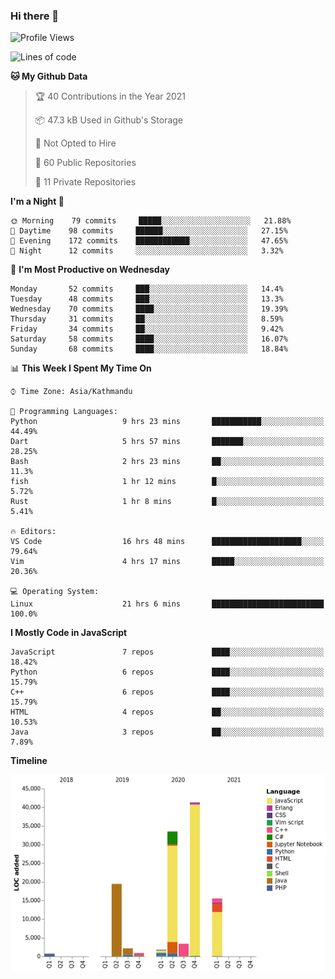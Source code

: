 ### Hi there 👋


<!--START_SECTION:waka-->
![Profile Views](http://img.shields.io/badge/Profile%20Views-0-blue)

![Lines of code](https://img.shields.io/badge/From%20Hello%20World%20I%27ve%20Written-119440%20lines%20of%20code-blue)

**🐱 My Github Data** 

> 🏆 40 Contributions in the Year 2021
 > 
> 📦 47.3 kB Used in Github's Storage 
 > 
> 🚫 Not Opted to Hire
 > 
> 📜 60 Public Repositories 
 > 
> 🔑 11 Private Repositories  
 > 
**I'm a Night 🦉** 

```text
🌞 Morning    79 commits     █████░░░░░░░░░░░░░░░░░░░░   21.88% 
🌆 Daytime    98 commits     ██████░░░░░░░░░░░░░░░░░░░   27.15% 
🌃 Evening    172 commits    ████████████░░░░░░░░░░░░░   47.65% 
🌙 Night      12 commits     ░░░░░░░░░░░░░░░░░░░░░░░░░   3.32%

```
📅 **I'm Most Productive on Wednesday** 

```text
Monday       52 commits     ███░░░░░░░░░░░░░░░░░░░░░░   14.4% 
Tuesday      48 commits     ███░░░░░░░░░░░░░░░░░░░░░░   13.3% 
Wednesday    70 commits     ████░░░░░░░░░░░░░░░░░░░░░   19.39% 
Thursday     31 commits     ██░░░░░░░░░░░░░░░░░░░░░░░   8.59% 
Friday       34 commits     ██░░░░░░░░░░░░░░░░░░░░░░░   9.42% 
Saturday     58 commits     ████░░░░░░░░░░░░░░░░░░░░░   16.07% 
Sunday       68 commits     ████░░░░░░░░░░░░░░░░░░░░░   18.84%

```


📊 **This Week I Spent My Time On** 

```text
⌚︎ Time Zone: Asia/Kathmandu

💬 Programming Languages: 
Python                   9 hrs 23 mins       ███████████░░░░░░░░░░░░░░   44.49% 
Dart                     5 hrs 57 mins       ███████░░░░░░░░░░░░░░░░░░   28.25% 
Bash                     2 hrs 23 mins       ██░░░░░░░░░░░░░░░░░░░░░░░   11.3% 
fish                     1 hr 12 mins        █░░░░░░░░░░░░░░░░░░░░░░░░   5.72% 
Rust                     1 hr 8 mins         █░░░░░░░░░░░░░░░░░░░░░░░░   5.41%

🔥 Editors: 
VS Code                  16 hrs 48 mins      ████████████████████░░░░░   79.64% 
Vim                      4 hrs 17 mins       █████░░░░░░░░░░░░░░░░░░░░   20.36%

💻 Operating System: 
Linux                    21 hrs 6 mins       █████████████████████████   100.0%

```

**I Mostly Code in JavaScript** 

```text
JavaScript               7 repos             ████░░░░░░░░░░░░░░░░░░░░░   18.42% 
Python                   6 repos             ████░░░░░░░░░░░░░░░░░░░░░   15.79% 
C++                      6 repos             ████░░░░░░░░░░░░░░░░░░░░░   15.79% 
HTML                     4 repos             ██░░░░░░░░░░░░░░░░░░░░░░░   10.53% 
Java                     3 repos             ██░░░░░░░░░░░░░░░░░░░░░░░   7.89%

```


**Timeline**

![Chart not found](https://raw.githubusercontent.com/voidash/voidash/main/charts/bar_graph.png) 


<!--END_SECTION:waka-->


<!--
**voidash/voidash** is a ✨ _special_ ✨ repository because its `README.md` (this file) appears on your GitHub profile.

Here are some ideas to get you started:

- 🔭 I’m currently working on ...
- 🌱 I’m currently learning ...
- 👯 I’m looking to collaborate on ...
- 🤔 I’m looking for help with ...
- 💬 Ask me about ...
- 📫 How to reach me: ...
- 😄 Pronouns: ...
- ⚡ Fun fact: ...
-->
